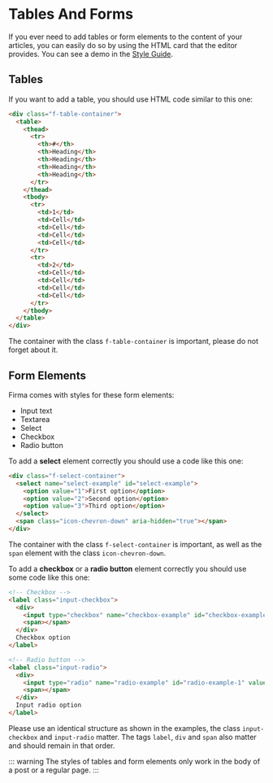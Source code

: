 # Tables And Forms

If you ever need to add tables or form elements to the content of your articles, you can easily do so by using the HTML card that the editor provides. You can see a demo in the [Style Guide](https://firma.eduardogomez.io/style-guide/).

## Tables

If you want to add a table, you should use HTML code similar to this one:

```html
<div class="f-table-container">
  <table>
    <thead>
      <tr>
        <th>#</th>
        <th>Heading</th>
        <th>Heading</th>
        <th>Heading</th>
        <th>Heading</th>
      </tr>
    </thead>
    <tbody>
      <tr>
        <td>1</td>
        <td>Cell</td>
        <td>Cell</td>
        <td>Cell</td>
        <td>Cell</td>
      </tr>
      <tr>
        <td>2</td>
        <td>Cell</td>
        <td>Cell</td>
        <td>Cell</td>
        <td>Cell</td>
      </tr>
    </tbody>
  </table>
</div>
```

The container with the class `f-table-container` is important, please do not forget about it.

## Form Elements

Firma comes with styles for these form elements:

* Input text
* Textarea
* Select
* Checkbox
* Radio button

To add a **select** element correctly you should use a code like this one:

```html
<div class="f-select-container">
  <select name="select-example" id="select-example">
    <option value="1">First option</option>
    <option value="2">Second option</option>
    <option value="3">Third option</option>
  </select>
  <span class="icon-chevron-down" aria-hidden="true"></span>
</div>
```

The container with the class `f-select-container` is important, as well as the `span` element with the class `icon-chevron-down`.

To add a **checkbox** or a **radio button** element correctly you should use some code like this one:

```html
<!-- Checkbox -->
<label class="input-checkbox">
  <div>
    <input type="checkbox" name="checkbox-example" id="checkbox-example-1" value="1">
    <span></span>
  </div>
  Checkbox option
</label>

<!-- Radio button -->
<label class="input-radio">
  <div>
    <input type="radio" name="radio-example" id="radio-example-1" value="1">
    <span></span>
  </div>
  Input radio option
</label>
```

Please use an identical structure as shown in the examples, the class `input-checkbox` and `input-radio` matter. The tags `label`, `div` and `span` also matter and should remain in that order.

::: warning
The styles of tables and form elements only work in the body of a post or a regular page.
:::
